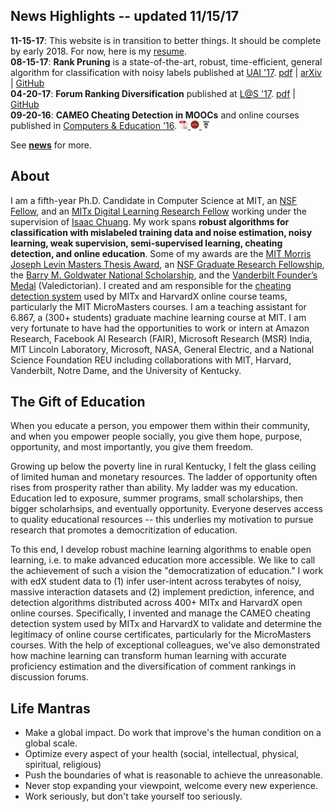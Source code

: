 <h2> News Highlights -- <span color='red'>updated 11/15/17</span></h2>
<!-- My [research](md/research.md) will be added soon. -->

**11-15-17**: This website is in transition to better things. It should be complete by early 2018. For now, here is my [resume](resources/pdf/cv.pdf).  
**08-15-17**: <b>Rank Pruning</b> is a state-of-the-art, robust, time-efficient, general algorithm for classification with noisy labels published at <a href="http://auai.org/uai2017/proceedings/papers/35.pdf">UAI '17</a>.  <a class="pdf" href="resources/pdf/northcutt_2017_rankpruning.pdf">pdf</a> | <a class="arxiv" href="https://arxiv.org/abs/1705.01936">arXiv</a> | <a class="github" href="https://github.com/cgnorthcutt/rankpruning">GitHub</a>  
**04-20-17**: <b>Forum Ranking Diversification</b> published at <a href="http://dl.acm.org/citation.cfm?id=3054016">L@S '17</a>.  <a class="pdf" href="resources/pdf/northcutt_2017_diversification.pdf">pdf</a> | <a class="github" href="https://github.com/cgnorthcutt/forum-diversification">GitHub</a>  
**09-20-16**: <b>CAMEO Cheating Detection in MOOCs</b> and online courses published in <a href="http://www.sciencedirect.com/science/article/pii/S0360131516300896">Computers & Education '16</a>.
<a href="resources/pdf/northcutt_2016_cameo.pdf"> <img src="resources/img/icons/pdf_icon.png" style="height:1em"> </a> 
<a href="https://arxiv.org/abs/1508.05699"> <img src="resources/img/icons/arxiv_icon.png" style="height:1em"> </a> 
<a href="https://github.com/CGNx/edx2bigquery/blob/master/edx2bigquery/make_problem_analysis.py#L1628"> <img src="resources/img/icons/github_icon.jpg" style="height:1em"> </a> 

See **[news](md/news.md)** for more. 

## About 

I am a fifth-year Ph.D. Candidate in Computer Science at MIT, an [NSF Fellow](https://www.fastlane.nsf.gov/grfp/AwardeeList.do?method=loadAwardeeList), and an [MITx Digital Learning Research Fellow](https://odl.mit.edu/about/our-team/curtis-northcutt) working under the supervision of [Isaac Chuang](http://web.mit.edu/physics/people/faculty/chuang_isaac.html). My work spans **robust algorithms for classification with mislabeled training data and noise estimation, noisy learning, weak supervision, semi-supervised learning, cheating detection, and online education**. Some of my awards are the [MIT Morris Joseph Levin Masters Thesis Award](https://www.eecs.mit.edu/news-events/announcements/eecs-celebrates-2015-2016-award-winners), an [NSF Graduate Research Fellowship](https://www.fastlane.nsf.gov/grfp/AwardeeList.do?method=loadAwardeeList), the [Barry M. Goldwater National Scholarship](http://act.org/goldwater/sch-2012.html), and the [Vanderbilt Founder’s Medal](http://news.vanderbilt.edu/2013/05/founders-medalists/) (Valedictorian). I created and am responsible for the [cheating detection system](https://www.insidehighered.com/news/2015/08/26/harvard-mit-researchers-find-mooc-learners-using-multiple-accounts-cheat) used by MITx and HarvardX online course teams, particularly the MIT MicroMasters courses. I am a teaching assistant for 6.867, a (300+ students) graduate machine learning course at MIT. I am very fortunate to have had the opportunities to work or intern at Amazon Research, Facebook AI Research (FAIR), Microsoft Research (MSR) India, MIT Lincoln Laboratory, Microsoft, NASA, General Electric, and a National Science Foundation REU including collaborations with MIT, Harvard, Vanderbilt, Notre Dame, and the University of Kentucky.

## The Gift of Education

When you educate a person, you empower them within their community, and when you empower people socially, you give them hope, purpose, opportunity, and most importantly, you give them freedom.

Growing up below the poverty line in rural Kentucky, I felt the glass ceiling of limited human and monetary resources. The ladder of opportunity often rises from prosperity rather than ability. My ladder was my education. Education led to exposure, summer programs, small scholarships, then bigger scholarhsips, and eventually opportunity. Everyone deserves access to quality educational resources -- this underlies my motivation to pursue research that promotes a democritization of education. 

To this end, I develop robust machine learning algorithms to enable open learning, i.e. to make advanced education more accessible. We like to call the achievement of such a vision the "democratization of education." I work with edX student data to (1) infer user-intent across terabytes of noisy, massive interaction datasets and (2) implement prediction, inference, and detection algorithms distributed across 400+ MITx and HarvardX open online courses. Specifically, I invented and manage the CAMEO cheating detection system used by MITx and HarvardX to validate and determine the legitimacy of online course certificates, particularly for the MicroMasters courses. With the help of exceptional colleagues, we've also demonstrated how machine learning can transform human learning with accurate proficiency estimation and the diversification of comment rankings in discussion forums.

## Life Mantras

* Make a global impact. Do work that improve's the human condition on a global scale.
* Optimize every aspect of your health (social, intellectual, physical, spiritual, religious)
* Push the boundaries of what is reasonable to achieve the unreasonable.
* Never stop expanding your viewpoint, welcome every new experience.
* Work seriously, but don't take yourself too seriously. 